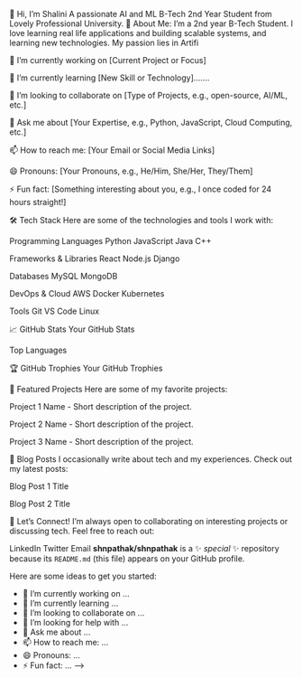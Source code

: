 

👋 Hi, I’m Shalini
A passionate AI and ML B-Tech 2nd Year Student from Lovely Professional University. 
🚀 About Me:
I’m a 2nd year B-Tech Student. I love learning real life applications and building scalable systems, and learning new technologies. My passion lies in Artifi

🔭 I’m currently working on [Current Project or Focus]

🌱 I’m currently learning [New Skill or Technology].......

👯 I’m looking to collaborate on [Type of Projects, e.g., open-source, AI/ML, etc.]

💬 Ask me about [Your Expertise, e.g., Python, JavaScript, Cloud Computing, etc.]

📫 How to reach me: [Your Email or Social Media Links]

😄 Pronouns: [Your Pronouns, e.g., He/Him, She/Her, They/Them]

⚡ Fun fact: [Something interesting about you, e.g., I once coded for 24 hours straight!]

🛠️ Tech Stack
Here are some of the technologies and tools I work with:

Programming Languages
Python
JavaScript
Java
C++

Frameworks & Libraries
React
Node.js
Django

Databases
MySQL
MongoDB

DevOps & Cloud
AWS
Docker
Kubernetes

Tools
Git
VS Code
Linux

📈 GitHub Stats
Your GitHub Stats

Top Languages

🏆 GitHub Trophies
Your GitHub Trophies

🌟 Featured Projects
Here are some of my favorite projects:

Project 1 Name - Short description of the project.

Project 2 Name - Short description of the project.

Project 3 Name - Short description of the project.

📝 Blog Posts
I occasionally write about tech and my experiences. Check out my latest posts:

Blog Post 1 Title

Blog Post 2 Title

🤝 Let’s Connect!
I’m always open to collaborating on interesting projects or discussing tech. Feel free to reach out:

LinkedIn
Twitter
Email
**shnpathak/shnpathak** is a ✨ _special_ ✨ repository because its `README.md` (this file) appears on your GitHub profile.

Here are some ideas to get you started:

- 🔭 I’m currently working on ...
- 🌱 I’m currently learning ...
- 👯 I’m looking to collaborate on ...
- 🤔 I’m looking for help with ...
- 💬 Ask me about ...
- 📫 How to reach me: ...
- 😄 Pronouns: ...
- ⚡ Fun fact: ...
-->
